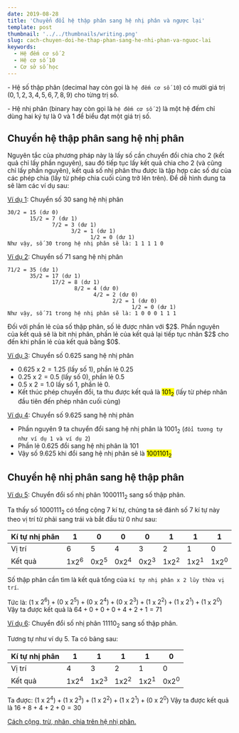 ```yaml
---
date: 2019-08-28
title: 'Chuyển đổi hệ thập phân sang hệ nhị phân và ngược lại'
template: post
thumbnail: '../../thumbnails/writing.png'
slug: cach-chuyen-doi-he-thap-phan-sang-he-nhi-phan-va-nguoc-lai
keywords:
  - Hệ đếm cơ số 2
  - Hệ cơ số 10
  - Cơ sở số học
---
```


\- Hệ số thập phân (<span class="red">dec</span>imal hay còn gọi là `hệ đếm cơ số 10`) có mười giá trị $(0,1,2,3,4,5,6,7,8,9)$ cho từng trị số.

\- Hệ nhị phân (<span class="red">bin</span>ary hay còn gọi là `hệ đếm cơ số 2`) là một hệ đếm chỉ dùng hai ký tự là $0$ và $1$ để biểu đạt một giá trị số.

## Chuyển hệ thập phân sang hệ nhị phân
Nguyên tắc của phương pháp này là lấy số cần chuyển đổi chia cho $2$ (kết quả chỉ lấy phần nguyên), sau đó tiếp tục lấy kết quả chia cho $2$ (và cũng chỉ lấy phần nguyên), kết quả số nhị phân thu được là tập hợp các số dư của các phép chia (lấy từ phép chia cuối cùng trở lên trên). Để dễ hình dung ta sẽ làm các ví dụ sau:

<u>Ví dụ 1</u>: Chuyển số $30$ sang hệ nhị phân
```terminal
30/2 = 15 (dư 0)
       15/2 = 7 (dư 1)
              7/2 = 3 (dư 1)
                    3/2 = 1 (dư 1)
                          1/2 = 0 (dư 1)
Như vậy, số 30 trong hệ nhị phân sẽ là: 1 1 1 1 0
```
<u>Ví dụ 2</u>: Chuyển số $71$ sang hệ nhị phân
```terminal
71/2 = 35 (dư 1)
       35/2 = 17 (dư 1)
              17/2 = 8 (dư 1)
                     8/2 = 4 (dư 0)
                           4/2 = 2 (dư 0)
                                 2/2 = 1 (dư 0)
                                       1/2 = 0 (dư 1)
Như vậy, số 71 trong hệ nhị phân sẽ là: 1 0 0 0 1 1 1
```
<p class="alert alert-warning">Đối với phần lẻ của số thập phân, số lẻ được nhân với $2$. Phần nguyên của kết quả sẽ là bit nhị phân, phần lẻ của kết quả lại tiếp tục nhân $2$ cho đến khi phần lẻ của kết quả bằng $0$.</p>

<u>Ví dụ 3</u>: Chuyển số $0.625$ sang hệ nhị phân
- $0.625$ x $2 = 1.25$ (lấy số $1$), phần lẻ $0.25$
- $0.25$ x $2 = 0.5$ (lấy số $0$), phần lẻ $0.5$
- $0.5$ x $2 = 1.0$ lấy số $1$, phần lẻ $0$.
- Kết thúc phép chuyển đổi, ta thu được kết quả là <mark>$101_2$</mark> (lấy từ phép nhân đầu tiên đến phép nhân cuối cùng)

<u>Ví dụ 4</u>: Chuyển số $9.625$ sang hệ nhị phân
- Phần nguyên $9$ ta chuyển đổi sang hệ nhị phân là $1001_2$ (`đổi tương tự như ví dụ 1 và ví dụ 2`)
- Phần lẻ $0.625$ đổi sang hệ nhị phân là $1 0 1$
- Vậy số $9.625$ khi đổi sang hệ nhị phân sẽ là <mark>$1001101_2$</mark>

## Chuyển hệ nhị phân sang hệ thập phân
<u>Ví dụ 5</u>: Chuyển đổi số nhị phân $1000111_2$ sang số thập phân.

Ta thấy số $1000111_2$ có tổng cộng $7$ kí tự, chúng ta sẽ đánh số $7$ kí tự này theo vị trí từ phải sang trái và bắt đầu từ $0$ như sau:

| Kí tự nhị phân | 1    | 0    | 0    | 0    | 1    | 1    | 1    |
| -----------    | ---- | ---- | ---- | ---- | ---- | ---- | ---- |
| Vị trí         | 6    | 5    | 4    | 3    | 2    | 1    | 0    |
| Kết quả        | $1$x$2^6$    | $0$x$2^5$    | $0$x$2^4$    | $0$x$2^3$    | $1$x$2^2$    | $1$x$2^1$    | $1$x$2^0$   | 

<span class="green">Số thập phân cần tìm là kết quả tổng của `kí tự nhị phân x 2 lũy thừa vị trí`.</span>

Tức là:  $(1$ x $2^6) + (0$ x $2^5) + (0$ x $2^4) + (0$ x $2^3) + (1$ x $2^2) + (1$ x $2^1) + (1$ x $2^0)$
Vậy ta được kết quả là $64 + 0 + 0 + 0 + 4 + 2 + 1 = 71$

<u>Ví dụ 6</u>: Chuyển đổi số nhị phân $11110_2$ sang số thập phân.

Tương tự như ví dụ 5. Ta có bảng sau:

| Kí tự nhị phân | 1    | 1    | 1    | 1    | 0    |
| -----------    | ---- | ---- | ---- | ---- | ---- |
| Vị trí         | 4    | 3    | 2    | 1    | 0    |
| Kết quả        | $1$x$2^4$    | $1$x$2^3$    | $1$x$2^2$    | $1$x$2^1$    | $0$x$2^0$    |

Ta được:  $(1$ x $2^4) + (1$ x $2^3) + (1$ x $2^2) + (1$ x $2^1) + (0$ x $2^0)$ Vậy ta được kết quả là $16 + 8 + 4 + 2 + 0 = 30$

[<i class="fas fa-chevron-right"></i> Cách cộng, trừ, nhân, chia trên hệ nhị phân.](/cac-phep-toan-co-ban-tren-he-nhi-phan/)